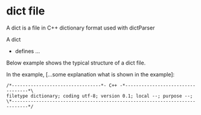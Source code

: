 # dict file

A dict is a file in C++ dictionary format used with dictParser

A dict
* defines ...

Below example shows the typical structure of a dict file.

In the example, [...some explanation what is shown in the example]:

~~~
/*---------------------------------*- C++ -*----------------------------------*\
filetype dictionary; coding utf-8; version 0.1; local --; purpose --;
\*----------------------------------------------------------------------------*/

~~~
